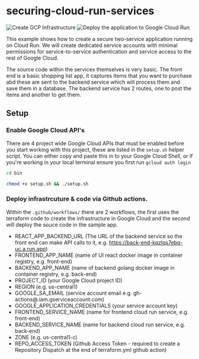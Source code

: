 # securing-cloud-run-services

![Create GCP Infrastructure](https://github.com/hom-bahrani/securing-cloud-run-services/workflows/Create%20GCP%20Infrastructure/badge.svg)
![Deploy the application to Google Cloud Run](https://github.com/hom-bahrani/securing-cloud-run-services/workflows/Deploy%20the%20application%20to%20Google%20Cloud%20Run/badge.svg)

This example shows how to create a secure two-service application running on Cloud Run. 
We will create dedicated service accounts with minimal permissions for service-to-service 
authentication and service access to the rest of Google Cloud.

The source code within the services themselves is very basic. The front end is a 
basic shopping list app, it captures items that you want to purchase abd these 
are sent to the backend service which will process them and save them in a database. 
The backend service has 2 routes, one to post the items and another to get them.

## Setup

### Enable Google Cloud API's

There are 4 project wide Google Cloud APIs that must be enabled before you start working with this project, these are listed 
in the `setup.sh` helper script. You can either copy and paste this in to your Google Cloud Shell, or if you're working in 
your local terminal ensure you first run `gcloud auth login`

```bash
cd bin 

chmod +x setup.sh && ./setup.sh
```

### Deploy infrastrcuture & code via Github actions.

Within the `.github/workflows/` there are 2 workflows, the first uses the terraform code to create the infrastructure 
in Google Cloud and the second will deploy the souce code in the sample app.

- REACT_APP_BACKEND_URL (The URL of the backend service so the front end can make API calls to it, e.g. https://back-end-kqzlqs7ebq-uc.a.run.app)
- FRONTEND_APP_NAME (name of UI react docker image in container registry, e.g. front-end)
- BACKEND_APP_NAME (name of backend golang docker image in container registry, e.g. back-end)
- PROJECT_ID (your Google Cloud project ID)
- REGION (e.g. us-central1)
- GOOGLE_SA_EMAIL (service account email e.g. gh-actions@<project-id>.iam.gserviceaccount.com)
- GOOGLE_APPLICATION_CREDENTIALS (your service account key)
- FRONTEND_SERVICE_NAME  (name for frontend cloud run service, e.g. front-end)
- BACKEND_SERVICE_NAME (name for backend cloud run service, e.g. back-end)
- ZONE (e.g. us-central1-c)
- REPO_ACCESS_TOKEN (Github Access Token - required to create a Repository Dispatch at the end of terraform.yml github action)